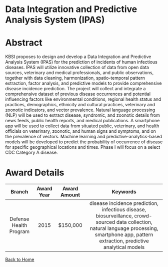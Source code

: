 
Data Integration and Predictive Analysis System (IPAS)
======================================================

# Abstract


KBSI proposes to design and develop a Data Integration and Predictive Analysis System (IPAS) for the prediction of incidents of human infectious diseases.  IPAS will utilize innovative collection of data from open data sources, veterinary and medical professionals, and public observations, together with data cleaning, harmonization, spatio-temporal pattern extraction, factor analysis, and predictive models to provide comprehensive disease incidence prediction.  The project will collect and integrate a comprehensive dataset of previous disease occurrences and potential influencing factors like environmental conditions, regional health status and practices, demographics, ethnicity and cultural practices, veterinary and zoonotic indicators, and vector prevalence.  Natural language processing (NLP) will be used to extract disease, syndromic, and zoonotic details from news feeds, public health reports, and medical publications.  A smartphone app will be used to collect data from situated public, veterinary, and health officials on veterinary, zoonotic, and human signs and symptoms, and on the prevalence of vectors.  Machine learning and predictive-analytics-based models will be developed to predict the probability of occurrence of disease for specific geographical locations and times.  Phase I will focus on a select CDC Category A disease.  

# Award Details

|Branch|Award Year|Award Amount|Keywords|
| :---: | :---: | :---: | :---: |
|Defense Health Program|2015|$150,000|disease incidence prediction, infectious disease, biosurveillance, crowd-sourced data collection, natural language processing, smartphone app, pattern extraction, predictive analytical models|
  
  


[Back to Home](https://github.com/chrischow/dod_sbir_awards#1808)